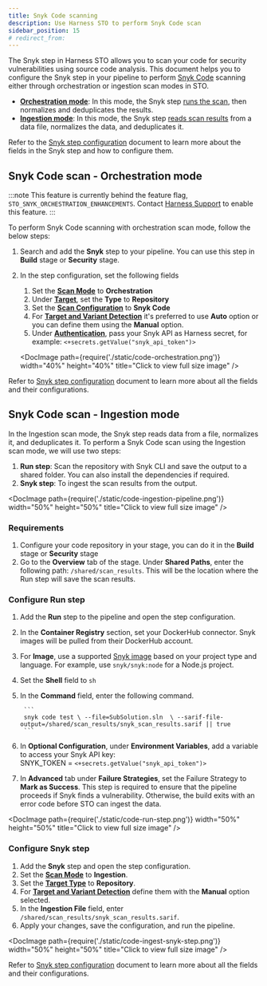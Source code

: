 ```yaml
---
title: Snyk Code scanning
description: Use Harness STO to perform Snyk Code scan
sidebar_position: 15
# redirect_from:
---
```


The Snyk step in Harness STO allows you to scan your code for security vulnerabilities using source code analysis. This document helps you to configure the Snyk step in your pipeline to perform [Snyk Code](https://docs.snyk.io/scan-using-snyk/snyk-code) scanning either through orchestration or ingestion scan modes in STO.

- [**Orchestration mode**](#snyk-code-scan---orchestration-mode): In this mode, the Snyk step [runs the scan](/docs/security-testing-orchestration/get-started/key-concepts/run-an-orchestrated-scan-in-sto), then normalizes and deduplicates the results.
- [**Ingestion mode**](#snyk-code-scan---ingestion-mode): In this mode, the Snyk step [reads scan results](/docs/security-testing-orchestration/get-started/key-concepts/ingest-scan-results-into-an-sto-pipeline) from a data file, normalizes the data, and deduplicates it.

Refer to the [Snyk step configuration](./snyk-scanner-reference) document to learn more about the fields in the Snyk step and how to configure them.


## Snyk Code scan - Orchestration mode
:::note
This feature is currently behind the feature flag, `STO_SNYK_ORCHESTRATION_ENHANCEMENTS`. Contact [Harness Support](mailto:support@harness.io) to enable this feature.
:::

To perform Snyk Code scanning with orchestration scan mode, follow the below steps:

1. Search and add the **Snyk** step to your pipeline. You can use this step in **Build** stage or **Security** stage.
2. In the step configuration, set the following fields
    1. Set the [**Scan Mode**](./snyk-scanner-reference#scan-mode) to **Orchestration**
    2. Under [**Target**](./snyk-scanner-reference#target), set the **Type** to **Repository**
    3. Set the [**Scan Configuration**](./snyk-scanner-reference#scan-configuration) to **Snyk Code**
    3. For [**Target and Variant Detection**](./snyk-scanner-reference#target-and-variant-detection) it's preferred to use **Auto** option or you can define them using the **Manual** option.
    5. Under [**Authentication**](./snyk-scanner-reference#authentication), pass your Snyk API as Harness secret, for example: `<+secrets.getValue("snyk_api_token")>`


    <DocImage path={require('./static/code-orchestration.png')} width="40%" height="40%" title="Click to view full size image" />

Refer to [Snyk step configuration](./snyk-scanner-reference.md) document to learn more about all the fields and their configurations.

## Snyk Code scan - Ingestion mode

In the Ingestion scan mode, the Snyk step reads data from a file, normalizes it, and deduplicates it. To perform a Snyk Code scan using the Ingestion scan mode, we will use two steps:

1. **Run step**: Scan the repository with Snyk CLI and save the output to a shared folder. You can also install the dependencies if required.
2. **Snyk step**: To ingest the scan results from the output.


<DocImage path={require('./static/code-ingestion-pipeline.png')} width="50%" height="50%" title="Click to view full size image" />

### Requirements

1. Configure your code repository in your stage, you can do it in the **Build** stage or **Security** stage
2. Go to the **Overview** tab of the stage. Under **Shared Paths**, enter the following path: `/shared/scan_results`. This will be the location where the Run step will save the scan results.


### Configure Run step
1. Add the **Run** step to the pipeline and open the step configuration.
2. In the **Container Registry** section, set your DockerHub connector. Snyk images will be pulled from their DockerHub account.
3. For **Image**, use a supported [Snyk image](https://hub.docker.com/r/snyk/snyk) based on your project type and language. For example, use `snyk/snyk:node` for a Node.js project.
4. Set the **Shell** field to `sh`
5. In the **Command** field, enter the following command.

        ```
        snyk code test \ --file=SubSolution.sln  \ --sarif-file-output=/shared/scan_results/snyk_scan_results.sarif || true
        ```

6. In **Optional Configuration**, under **Environment Variables**, add a variable to access your Snyk API key: \
SNYK_TOKEN = `<+secrets.getValue("snyk_api_token")>`
7. In **Advanced** tab under **Failure Strategies**, set the Failure Strategy to **Mark as Success**. This step is required to ensure that the pipeline proceeds if Snyk finds a vulnerability. Otherwise, the build exits with an error code before STO can ingest the data.

<DocImage path={require('./static/code-run-step.png')} width="50%" height="50%" title="Click to view full size image" />

### Configure Snyk step

1. Add the **Snyk** step and open the step configuration.
2. Set the [**Scan Mode**](./snyk-scanner-reference#scan-mode) to **Ingestion**.
3. Set the [**Target Type**](./snyk-scanner-reference#target) to **Repository**.
4. For [**Target and Variant Detection**](./snyk-scanner-reference#target-and-variant-detection) define them with the **Manual** option selected.
5. In the **Ingestion File** field, enter `/shared/scan_results/snyk_scan_results.sarif`.
6. Apply your changes, save the configuration, and run the pipeline.

<DocImage path={require('./static/code-ingest-snyk-step.png')} width="50%" height="50%" title="Click to view full size image" />

Refer to [Snyk step configuration](./snyk-scanner-reference.md) document to learn more about all the fields and their configurations.
